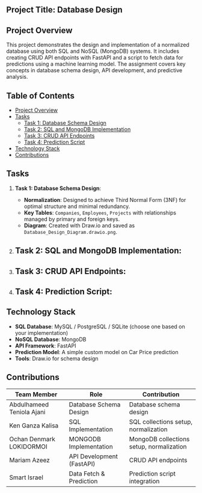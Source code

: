## Project Title: Database Design

## Project Overview

This project demonstrates the design and implementation of a normalized database using both SQL and NoSQL (MongoDB) systems. It includes creating CRUD API endpoints with FastAPI and a script to fetch data for predictions using a machine learning model. The assignment covers key concepts in database schema design, API development, and predictive analysis.

## Table of Contents

- [Project Overview](#project-overview)
- [Tasks](#tasks)
  - [Task 1: Database Schema Design](#task-1-database-schema-design)
  - [Task 2: SQL and MongoDB Implementation](#task-2-sql-and-mongodb-implementation)
  - [Task 3: CRUD API Endpoints](#task-3-crud-api-endpoints)
  - [Task 4: Prediction Script](#task-4-prediction-script)
- [Technology Stack](#technology-stack)
- [Contributions](#contributions)

## Tasks

1. **Task 1: Database Schema Design**:
   - **Normalization**: Designed to achieve Third Normal Form (3NF) for optimal structure and minimal redundancy.
   - **Key Tables**: `Companies`, `Employees`, `Projects` with relationships managed by primary and foreign keys.
   - **Diagram**: Created with Draw.io and saved as `Database_Design_Diagram.drawio.png`.


2. **Task 2: SQL and MongoDB Implementation**:
   - 

3. **Task 3: CRUD API Endpoints**:
   - 

4. **Task 4: Prediction Script**:
   - 

## Technology Stack

- **SQL Database**: MySQL / PostgreSQL / SQLite (choose one based on your implementation)
- **NoSQL Database**: MongoDB
- **API Framework**: FastAPI
- **Prediction Model**: A simple custom model on Car Price prediction
- **Tools**: Draw.io for schema design

## Contributions

| Team Member                  | Role                        | Contribution                                 |
|------------------------------|-----------------------------|----------------------------------------------|
| Abdulhameed Teniola Ajani    | Database Schema Design      | Database schema design                       |
| Ken Ganza Kalisa             | SQL Implementation      | SQL collections setup, normalization     |
| Ochan Denmark LOKIDORMOI     | MONGODB     Implementation      | MongoDB collections setup, normalization     |
| Mariam Azeez                 | API Development (FastAPI)   | CRUD API endpoints                           |
| Smart Israel                 | Data Fetch & Prediction     | Prediction script integration                |


